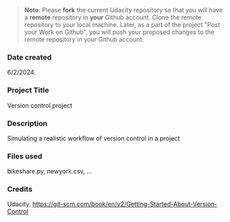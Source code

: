 > **Note**: Please **fork** the current Udacity repository so that you will have a **remote** repository in **your** Github account. Clone the remote repository to your local machine. Later, as a part of the project "Post your Work on Github", you will push your proposed changes to the remote repository in your Github account.

### Date created

6/2/2024.

### Project Title

Version control project

### Description

Simulating a realistic workflow of version control in a project

### Files used

bikeshare.py, newyork.csv, ...

### Credits

Udacity.
https://git-scm.com/book/en/v2/Getting-Started-About-Version-Control
